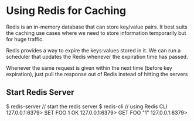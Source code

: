 
# Using Redis for Caching 
Redis is an in-memory database that can store key/value pairs. It best suits the caching use
cases where we need to store information temporarily but for huge traffic.

Redis provides a way to expire the keys:values stored in it. We can run a scheduler that
updates the Redis whenever the expiration time has passed.

Whenever the same request is given within the next time (before key expiration), just
pull the response out of Redis instead of hitting the servers


## Start Redis Server
$ redis-server // start the redis server 
$ redis-cli // using Redis CLI
127.0.0.1:6379> SET FOO 1
OK
127.0.0.1:6379> GET FOO
"1"
127.0.0.1:6379> 


